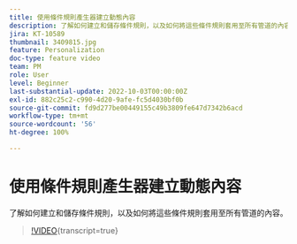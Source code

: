 ```yaml
---
title: 使用條件規則產生器建立動態內容
description: 了解如何建立和儲存條件規則，以及如何將這些條件規則套用至所有管道的內容。
jira: KT-10589
thumbnail: 3409815.jpg
feature: Personalization
doc-type: feature video
team: PM
role: User
level: Beginner
last-substantial-update: 2022-10-03T00:00:00Z
exl-id: 882c25c2-c990-4d20-9afe-fc5d4030bf0b
source-git-commit: fd9d277be00449155c49b3809fe647d7342b6acd
workflow-type: tm+mt
source-wordcount: '56'
ht-degree: 100%

---
```


# 使用條件規則產生器建立動態內容

了解如何建立和儲存條件規則，以及如何將這些條件規則套用至所有管道的內容。

>[!VIDEO](https://video.tv.adobe.com/v/3409815?quality=12&learn=on){transcript=true}
